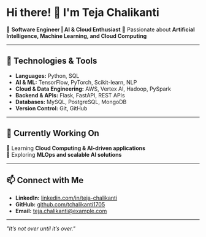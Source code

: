 # Hi there! 👋 I'm Teja Chalikanti  

🚀 **Software Engineer | AI & Cloud Enthusiast**
🎯 Passionate about **Artificial Intelligence, Machine Learning, and Cloud Computing**

---

## 🔧 Technologies & Tools

- **Languages:** Python, SQL
- **AI & ML:** TensorFlow, PyTorch, Scikit-learn, NLP
- **Cloud & Data Engineering:** AWS, Vertex AI, Hadoop, PySpark
- **Backend & APIs:** Flask, FastAPI, REST APIs
- **Databases:** MySQL, PostgreSQL, MongoDB
- **Version Control:** Git, GitHub

---

## 🚀 Currently Working On
📌 Learning **Cloud Computing & AI-driven applications**  
📌 Exploring **MLOps and scalable AI solutions**  


---

## 📫 Connect with Me

- **LinkedIn:** [linkedin.com/in/teja-chalikanti](https://www.linkedin.com/in/teja-chalikanti-b088351b2/)
- **GitHub:** [github.com/tchalikanti1705](https://github.com/tchalikanti1705)
- **Email:** teja.chalikanti@example.com

---

_"It’s not over until it’s over."_
